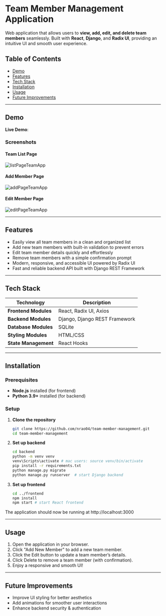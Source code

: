 # Team Member Management Application
Web application that allows users to **view, add, edit, and delete team members** seamlessly. Built with **React**, **Django**, and **Radix UI**, providing an intuitive UI and smooth user experience.

## Table of Contents
- [Demo](#demo)
- [Features](#features)
- [Tech Stack](#tech-stack)
- [Installation](#installation)
- [Usage](#usage)
- [Future Improvements](#future-improvements)

---
## Demo
**Live Demo**: 

### Screenshots

#### Team List Page
![listPageTeamApp](https://github.com/user-attachments/assets/9df3e6fd-06d8-45cf-919f-713aa7f51e98)

#### Add Member Page
![addPageTeamApp](https://github.com/user-attachments/assets/c24adeb2-730c-4d0b-bb7b-523364a076ad)

#### Edit Member Page
![editPageTeamApp](https://github.com/user-attachments/assets/02da2e45-07f5-45c1-af36-ef61ccdef925)

---

## Features
- Easily view all team members in a clean and organized list
- Add new team members with built-in validation to prevent errors
- Edit team member details quickly and effortlessly
- Remove team members with a simple confirmation prompt
- Modern, responsive, and accessible UI powered by Radix UI
- Fast and reliable backend API built with Django REST Framework

---

## Tech Stack

| Technology          | Description                       |
|--------------------|---------------------------------|
| **Frontend Modules**       | React, Radix UI, Axios          |
| **Backend Modules**        | Django, Django REST Framework   |
| **Database Modules**       | SQLite                           |
| **Styling Modules**        | HTML/CSS                     |
| **State Management** | React Hooks                  |

---

## Installation

### Prerequisites
- **Node.js** installed (for frontend)
- **Python 3.9+** installed (for backend)

### Setup
1) **Clone the repository**
   ```bash
   git clone https://github.com/nrao04/team-member-management.git
   cd team-member-management
2) **Set up backend**
   ```bash
   cd backend
   python -m venv venv
   venv\Scripts\activate # mac users: source venv/bin/activate 
   pip install -r requirements.txt
   python manage.py migrate
   python manage.py runserver  # start Django backend
3) **Set up frontend**
   ```bash
   cd ../frontend
   npm install
   npm start # start React frontend
  The application should now be running at http://localhost:3000
  
---

## Usage
1) Open the application in your browser.
2) Click "Add New Member" to add a new team member.
3) Click the Edit button to update a team member’s details.
4) Click Delete to remove a team member (with confirmation).
5) Enjoy a responsive and smooth UI!

---

## Future Improvements
- Improve UI styling for better aesthetics
- Add animations for smoother user interactions
- Enhance backend security & authentication
